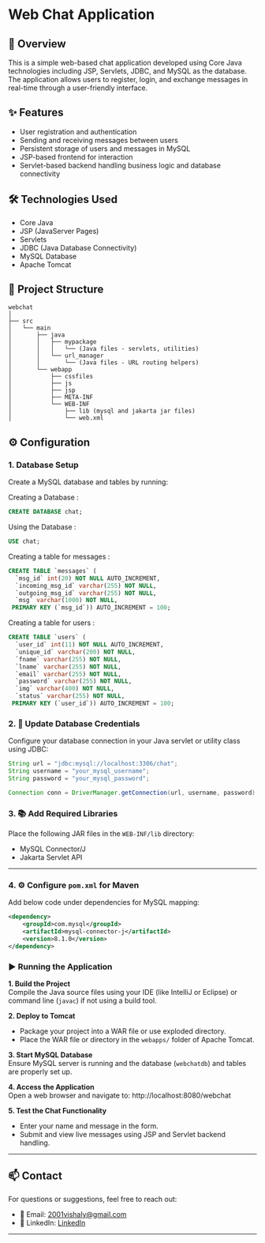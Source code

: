 # Web Chat Application

## 📝 Overview
This is a simple web-based chat application developed using Core Java technologies including JSP, Servlets, JDBC, and MySQL as the database. The application allows users to register, login, and exchange messages in real-time through a user-friendly interface.

## ✨ Features
- User registration and authentication
- Sending and receiving messages between users
- Persistent storage of users and messages in MySQL
- JSP-based frontend for interaction
- Servlet-based backend handling business logic and database connectivity

## 🛠 Technologies Used
- Core Java
- JSP (JavaServer Pages)
- Servlets
- JDBC (Java Database Connectivity)
- MySQL Database
- Apache Tomcat

## 📁 Project Structure

```plaintext 
webchat
│
├── src
│   └── main
│       ├── java
│       │   ├── mypackage
│       │   │   └── (Java files - servlets, utilities)
│       │   └── url_manager
│       │       └── (Java files - URL routing helpers)
│       └── webapp
│           ├── cssfiles
│           ├── js
│           ├── jsp
│           ├── META-INF
│           └── WEB-INF
│               ├── lib (mysql and jakarta jar files)
│               └── web.xml

``` 


## ⚙️ Configuration

### 1. Database Setup
Create a MySQL database and tables by running:

Creating a Database :
    
```sql
CREATE DATABASE chat;
```

Using the Database :

```sql
USE chat;
```

Creating a table for messages :

```sql
CREATE TABLE `messages` (
  `msg_id` int(20) NOT NULL AUTO_INCREMENT,
  `incoming_msg_id` varchar(255) NOT NULL,
  `outgoing_msg_id` varchar(255) NOT NULL,
  `msg` varchar(1000) NOT NULL,
 PRIMARY KEY (`msg_id`)) AUTO_INCREMENT = 100;
``` 

Creating a table for users :

```sql
CREATE TABLE `users` (
  `user_id` int(11) NOT NULL AUTO_INCREMENT,
  `unique_id` varchar(200) NOT NULL,
  `fname` varchar(255) NOT NULL,
  `lname` varchar(255) NOT NULL,
  `email` varchar(255) NOT NULL,
  `password` varchar(255) NOT NULL,
  `img` varchar(400) NOT NULL,
  `status` varchar(255) NOT NULL,
 PRIMARY KEY (`user_id`)) AUTO_INCREMENT = 100;
```

### 2. 🔐 Update Database Credentials

Configure your database connection in your Java servlet or utility class using JDBC:
```java
String url = "jdbc:mysql://localhost:3306/chat";
String username = "your_mysql_username";
String password = "your_mysql_password";

Connection conn = DriverManager.getConnection(url, username, password);

```

### 3. 📚 Add Required Libraries

Place the following JAR files in the `WEB-INF/lib` directory:

- MySQL Connector/J  
- Jakarta Servlet API  

---

### 4. ⚙️ Configure `pom.xml` for Maven

Add below code under dependencies for MySQL mapping:

```xml
<dependency>
    <groupId>com.mysql</groupId>
    <artifactId>mysql-connector-j</artifactId>
    <version>8.1.0</version>
</dependency>

```
### ▶️ Running the Application

**1. Build the Project**  
Compile the Java source files using your IDE (like IntelliJ or Eclipse) or command line (`javac`) if not using a build tool.

**2. Deploy to Tomcat**  
   - Package your project into a WAR file or use exploded directory.
   - Place the WAR file or directory in the `webapps/` folder of Apache Tomcat.

**3. Start MySQL Database**  
   Ensure MySQL server is running and the database (`webchatdb`) and tables are properly set up.

**4. Access the Application**  
   Open a web browser and navigate to:  http://localhost:8080/webchat

**5. Test the Chat Functionality**  
- Enter your name and message in the form.
- Submit and view live messages using JSP and Servlet backend handling.

---

## 📫 Contact

For questions or suggestions, feel free to reach out:

- 📧 Email: 2001vishaly@gmail.com
- 💼 LinkedIn: [LinkedIn](https://www.linkedin.com/in/vishal1809/)

----
